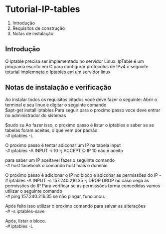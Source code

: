 # Tutorial-IP-tables
1. Introdução
2. Requisitos de construção 
3. Notas de instalação


Introdução
-----------
O Iptable precisa ser implementado no servidor Linux. IpTable é um programa escrito em C para configurar protocolos de IPv4
o seguinte toturial implemneta o Iptables em um servidor linux


Notas de instalação e verificação
-------------
Ao instalar todos os requisitos citados você deve fazer o seguinte:
Abrir o terminal e seu linux e digitar o seguinte comando 
</br>
$apt-get install iptables
Para seguir para o proximo passo voce deve entrar no administrador do sistemas 
</br>

$sudo su
Ao fazer isso, o proximo passo é listar o iptables e saber se as tabelas foram aceitas, o que vem por padrão
</br>
-# iptables -L

O proximo passo é tentar adiconar um IP na tabela input
</br>
-# iptables -A INPUT -i 10 -j ACCEPT
O IP 10 não é aceito 


 para saber um IP aceitavel fazer o seguinte comando
 </br>
-# host facebook
o comando host mais o dominio

O proximo passo é adicionar o IP no bloco e adiconar as permissões do IP
-# iptables -A INPUT -s 157.240.216.35 -j DROP
DROP no caso nega as permissões do IP 
Para verificar se as permissões fprma concedidas vamos utilizar o seguinte comando
</br>
-# ping 157.240.216.35
se não pingar, funcionou. 

Após feito isso utilizar o proximo comando para salvar as alterações 
</br>
-# -s iptables-save

Após, listar o bloco.
</br>
-# iptables -L


